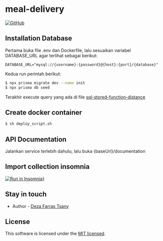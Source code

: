 # meal-delivery

[![GitHub](https://img.shields.io/github/license/defartsa23/shuffle-dice-sicbo)](https://opensource.org/licenses/MIT)

## Installation Database
Pertama buka file .env dan Dockerfile, lalu sesuaikan variabel DATABASE_URL agar terlihat sebagai berikut:
```
DATABASE_URL="mysql://{username}:{password}@{host}:{port}/{database}"
```
Kedua run perintah berikut:

```bash
$ npx prisma migrate dev --name init
$ npx prisma db seed
```
Terakhir execute query yang ada di file [sql-stored-function-distance](./sql-stored-function-distance.sql)
## Create docker container
```bash
$ sh deploy_script.sh
```

## API Documentation
Jalankan service terlebih dahulu, lalu buka {baseUrl}/documentation

## Import collection insomnia
[![Run in Insomnia}](https://insomnia.rest/images/run.svg)](https://insomnia.rest/run/?label=Meal%20Delivery&uri=https%3A%2F%2Fraw.githubusercontent.com%2Fdefartsa23%2Fmeal-delivery%2Fmain%2Fmeal-delivery.json%3Ftoken%3DGHSAT0AAAAAABW7CF67XBU47X4WPQBNZFAIYXW4YWA)

## Stay in touch

- Author - [Deza Farras Tsany](https://kamilmysliwiec.com)

## License

This software is licensed under the [MIT licensed](./LICENSE).